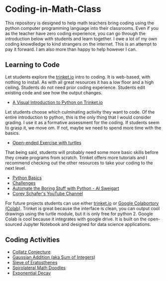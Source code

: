 # Coding-in-Math-Class
This repository is designed to help math teachers bring coding using the python computer programming language into their classrooms. Even if you as the teacher have zero coding experience, you can go through the introduction below with students and learn together. I owe a lot of my own coding knowdledge to kind strangers on the internet. This is an attempt to pay it forward. I am also more than happy to help however I can. 

## Learning to Code

Let students explore the [trinket.io](https://trinket.io) intro to coding. It is web-based, with nothing to install. As with all great resources it has a low floor and a high ceiling. Students do not need prior coding experience. Students edit existing code and see how the output changes.
- [A Visual Introduction to Python on Trinket.io](https://hourofpython.trinket.io/a-visual-introduction-to-python#/welcome/an-hour-of-code)


Let students choose which culminating activity they want to code. Of the entire introduction to python, this is the only thing that I would consider grading. I use it as a formative assessment for the coding. If students seem to grasp it, we move om. If not, maybe we need to spend more time with the basics.

- [Open-ended Exercise with turtles](https://hourofpython.trinket.io/a-visual-introduction-to-python#/put-it-all-together/pick-an-open-ended-exercise)


That being said, students will probably need some more basic skills before they create programs from scratch. Trinket offers more tutorials and I recommend checking out the other resources to take your coding to the next level.

- [Python Basics](https://docs.trinket.io/getting-started-with-python#/welcome/where-we-ll-go)
- [Challenges](https://hourofpython.com/#string-challenges)
- [Automate the Boring Stuff with Python - Al Sweigart](https://automatetheboringstuff.com/)
- [Corey Schafer's YouTube Channel](https://www.youtube.com/channel/UCCezIgC97PvUuR4_gbFUs5g)


For future projects students can use either [trinket.io](https://trinket.io) or [Google Colabortory (Colab)](https://youtu.be/xoo4mTujM1U). Trinket is great because the interface is clean, you can output cool drawings using the turtle module, but it is only free for python 2. Google Colab is cool because it integrates with google drive. It is built on the open-sourced Jupyter Notebook and designed for data science applications.

## Coding Activities
- [Collatz Conjecture](coding-activities/Collatz-Conjecture.md)
- [Gaussian Addition (aka Sum of Integers)](coding-activities/Gaussian-Addition.md)
- [Sieve of Eratosthenes](coding-activities/Sieve-of-Eratosthenes.md)
- [Spirolateral Math Doodles](coding-activities/Spirolateral-Math-Doodles.md)
- [Exponential Decay](coding-activities/Exponential-Decay.md)
